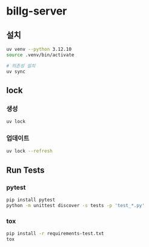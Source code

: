 # billg-server

## 설치

```sh
uv venv --python 3.12.10
source .venv/bin/activate

# 의존성 설치
uv sync
```

## lock

### 생성

```sh
uv lock
```

### 업데이트

```sh
uv lock --refresh
```

## Run Tests

### pytest

```bash
pip install pytest
python -m unittest discover -s tests -p 'test_*.py'
```

### tox

```bash
pip install -r requirements-test.txt
tox
```
